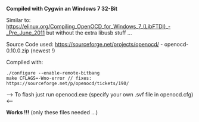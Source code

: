 **Compiled with Cygwin an Windows 7 32-Bit**

Similar to: https://elinux.org/Compiling_OpenOCD_for_Windows_7_(LibFTDI)_-_Pre_June_2011 
but without the extra libusb stuff ...

Source Code used: https://sourceforge.net/projects/openocd/ - openocd-0.10.0.zip (newest !)

Compiled with:

```
./configure --enable-remote-bitbang
make CFLAGS=-Wno-error // fixes: https://sourceforge.net/p/openocd/tickets/190/
```

--> To flash just run openocd.exe (specify your own .svf file in openocd.cfg) <--

**Works !!!** (only these files needed ...)
